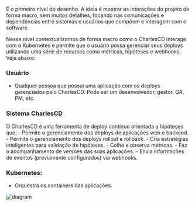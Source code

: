 É o primeiro nível do desenho. A ideia é mostrar as interações do projeto de forma macro, sem muitos detalhes, focando nas comunicações e dependências entre sistemas e usuários que compõem e interagem com o software.

Nesse nível contextualizamos de forma macro como o CharlesCD interage com o Kubernetes e permite que o usuário possa gerenciar seus deploys utilizando uma série de recursos como métricas, hipóteses e webhooks. Veja abaixo: 

### **Usuário** 
- Qualquer pessoa que possui uma aplicação com os deploys gerenciados pelo CharlesCD. Pode ser um desenvolvedor, gestor, QA, PM, etc.

### **Sistema CharlesCD**
O CharlesCD é uma ferramenta de deploy contínuo orientada a hipóteses que:
    - Permite o gerenciamento dos deploys de aplicações web e backend.
    - Permite o gerenciamento dos deploys rollout e rollback.
    - Cria estratégias inteligentes para validação de hipóteses.
    - Colhe e observa métricas. 
    - Faz o acompanhamento de versões das suas aplicações. 
    - Envia informações de eventos (previamente configurados) via webhooks. 

### **Kubernetes:** 
- Orquestra os containers das aplicações.

![diagram](c1.svg)
